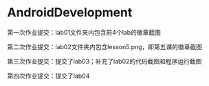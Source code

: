 # AndroidDevelopment
第一次作业提交：lab01文件夹内包含前4个lab的徽章截图

第二次作业提交：lab02文件夹内包含lesson5.png，即第五课的徽章截图

第三次作业提交：提交了lab03；补充了lab02的代码截图和程序运行截图

第四次作业提交：提交了lab04
